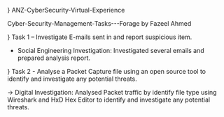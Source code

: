 ﻿} ANZ-CyberSecurity-Virtual-Experience

 Cyber-Security-Management-Tasks---Forage by Fazeel Ahmed


} Task 1 – Investigate E-mails sent in and report suspicious item. 
- Social Engineering Investigation: Investigated several emails and prepared analysis report.

} Task 2 - Analyse a Packet Capture file using an open source tool to identify and investigate any potential threats.

-> Digital Investigation: Analysed Packet traffic by identify file type using Wireshark and HxD Hex Editor to identify and investigate any potential threats.


